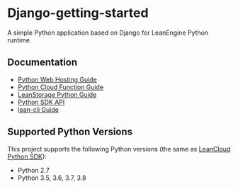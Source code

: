 # Django-getting-started

A simple Python application based on Django for LeanEngine Python runtime.

## Documentation

* [Python Web Hosting Guide](https://docs.leancloud.app/leanengine_webhosting_guide-python.html)
* [Python Cloud Function Guide](https://docs.leancloud.app/leanengine_cloudfunction_guide-python.html)
* [LeanStorage Python Guide](https://docs.leancloud.app/leanstorage_guide-python.html)
* [Python SDK API](https://leancloud.github.io/python-sdk/)
* [lean-cli Guide](https://docs.leancloud.app/leanengine_cli.html)

## Supported Python Versions

This project supports the following Python versions (the same as [LeanCloud Python SDK][sdk]):

- Python 2.7
- Python 3.5, 3.6, 3.7, 3.8

[sdk]: https://github.com/leancloud/python-sdk